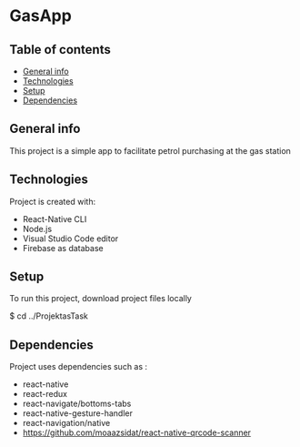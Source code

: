 # GasApp
## Table of contents
* [General info](#general-info)
* [Technologies](#technologies)
* [Setup](#setup)
* [Dependencies](#dependencies)

## General info
This project is a simple app to facilitate petrol purchasing at the gas station

## Technologies
Project is created with:
* React-Native CLI
* Node.js
* Visual Studio Code editor
* Firebase as database

## Setup
To run this project, download project files locally

$ cd ../ProjektasTask

## Dependencies
Project uses dependencies such as :
* react-native
* react-redux
* react-navigate/bottoms-tabs
* react-native-gesture-handler
* react-navigation/native
* https://github.com/moaazsidat/react-native-qrcode-scanner
